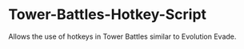 # Tower-Battles-Hotkey-Script
Allows the use of hotkeys in Tower Battles similar to Evolution Evade.
